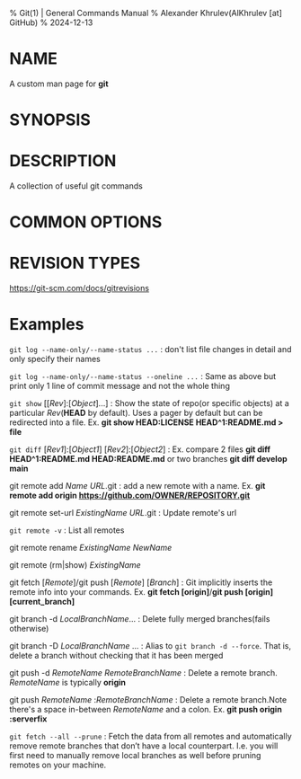 % Git(1) | General Commands Manual
% Alexander Khrulev(AlKhrulev \[at] GitHub)
% 2024-12-13

# NAME

A custom man page for **git**

# SYNOPSIS

# DESCRIPTION

A collection of useful git commands

# COMMON OPTIONS

# REVISION TYPES

https://git-scm.com/docs/gitrevisions

# Examples

`git log --name-only/--name-status ...`
:   don't list file changes in detail and only specify their names

`git log --name-only/--name-status --oneline ...`
:   Same as above but print only 1 line of commit message and not the whole thing

`git show` \[\[*Rev*]:\[*Object*]...]
:   Show the state of repo(or specific objects) at a particular *Rev*(**HEAD** by default). Uses a pager by default but can be redirected into a file. Ex. **git show HEAD:LICENSE HEAD^1:README.md > file**

`git diff` \[*Rev1*]:\[*Object1*] \[*Rev2*]:\[*Object2*]
:   Ex. compare 2 files **git diff HEAD^1:README.md HEAD:README.md** or two branches **git diff develop main**

git remote add *Name* *URL*.git
:   add a new remote with a name. Ex. **git remote add origin https://github.com/OWNER/REPOSITORY.git**

git remote set-url *ExistingName* *URL*.git
:   Update remote's url

`git remote -v`
:   List all remotes

git remote rename *ExistingName* *NewName*

git remote (rm|show) *ExistingName*

git fetch \[*Remote*]/git push \[*Remote*] \[*Branch*]
:   Git implicitly inserts the remote info into your commands. Ex. **git fetch \[origin]**/**git push \[origin] \[current_branch]**

git branch -d *LocalBranchName*...
:   Delete fully merged branches(fails otherwise)

git branch -D *LocalBranchName* ...
:   Alias to `git branch -d --force`.
That is, delete a branch without checking that it has been merged

git push -d *RemoteName* *RemoteBranchName*
:   Delete a remote branch. *RemoteName* is typically **origin**

git push *RemoteName* :*RemoteBranchName*
:   Delete a remote branch.Note there's a
space in-between *RemoteName* and a colon. Ex. **git push origin :serverfix**

`git fetch --all --prune`
:   Fetch the data from all remotes and automatically remove remote branches that don’t have a local counterpart. I.e. you will first need to manually remove local branches as well before pruning remotes on your machine.


